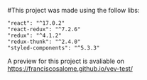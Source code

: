 #This project was made using the follow libs:

    "react": "^17.0.2"
    "react-redux": "^7.2.6"
    "redux": "^4.1.2"
    "redux-thunk": "^2.4.0"
    "styled-components": "^5.3.3"
    
   A preview for this project is avaliable on https://franciscosalome.github.io/vev-test/
   
 
